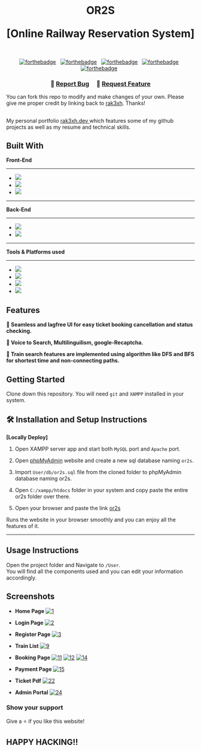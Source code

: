 <h1 align="center">
 <p> OR2S</p> [Online Railway Reservation System]<br/>
  
</h1>

<br/>
<div>
<center>

[![forthebadge](https://forthebadge.com/images/badges/built-with-love.svg)](https://forthebadge.com) &nbsp;
[![forthebadge](https://forthebadge.com/images/badges/uses-html.svg)](https://forthebadge.com) &nbsp;
[![forthebadge](https://forthebadge.com/images/badges/uses-css.svg)](https://forthebadge.com) &nbsp;
[![forthebadge](https://forthebadge.com/images/badges/made-with-javascript.svg)](https://forthebadge.com) &nbsp;
[![forthebadge](https://forthebadge.com/images/badges/open-source.svg)](https://forthebadge.com) &nbsp;

</center>
</div>
<h3 align="center">
    🔹
    <a href="https://github.com/rak3xh/or2s-project/issues">Report Bug</a> &nbsp; &nbsp;
    🔹
    <a href="https://github.com/rak3xh/or2s-project/issues">Request Feature</a>
</h3>

You can fork this repo to modify and make changes of your own. Please give me proper credit by linking back to [rak3xh](https://github.com/rak3xh/or2s-project). Thanks!

##

My personal portfolio <a href="https://rak3xh-portfolio.vercel.app/" target="_blank">rak3xh.dev </a> which features some of my github projects as well as my resume and technical skills.<br/>

## Built With

**Front-End**

---

- <img src="https://img.shields.io/badge/html5-%23E34F26.svg?&style=for-the-badge&logo=html5&logoColor=white" />
- <img src="https://img.shields.io/badge/css3-%231572B6.svg?&style=for-the-badge&logo=css3&logoColor=white" />
- <img src="https://img.shields.io/badge/javascript-%23F7DF1E.svg?&style=for-the-badge&logo=javascript&logoColor=black" />

---

**Back-End**

---

- <img src="https://img.shields.io/badge/mysql-%234479A1.svg?&style=for-the-badge&logo=mysql&logoColor=white" />
- <img src="https://img.shields.io/badge/php-%23777BB4.svg?&style=for-the-badge&logo=php&logoColor=white" />

---

**Tools & Platforms used**

---

- <img src="https://img.shields.io/badge/visual%20studio%20code-%23007ACC.svg?&style=for-the-badge&logo=visual%20studio%20code&logoColor=white" />
- <img src="https://img.shields.io/badge/sublime%20text-%23FF9800.svg?&style=for-the-badge&logo=sublime%20text&logoColor=black" />
- <img src="https://img.shields.io/badge/heroku-%23430098.svg?&style=for-the-badge&logo=heroku&logoColor=white" />
- <img src="https://img.shields.io/badge/xampp-%23FB7A24.svg?&style=for-the-badge&logo=xampp&logoColor=white" />

## Features

**📖 Seamless and lagfree UI for easy ticket booking cancellation and status checking.**

**🎨 Voice to Search, Multilinguilism, google-Recaptcha.**

**📱 Train search features are implemented using algorithm like DFS and BFS for shortest time and non-connecting paths.**

## Getting Started

Clone down this repository. You will need `git` and `XAMPP` installed in your system.

## 🛠 Installation and Setup Instructions

**<p>[Locally Deploy]</p>**

1. Open XAMPP server app and start both `MySQL` port and `Apache` port.

2. Open [phpMyAdmin](http://localhost/phpmyadmin/) website and create a new sql database naming `or2s`.

3. Import `User/db/or2s.sql` file from the cloned folder to phpMyAdmin database naming or2s.
4. Open `C:/xampp/htdocs` folder in your system and copy paste the entire or2s folder over there.
5. Open your browser and paste the link [or2s](http://localhost/or2s/user/)

Runs the website in your browser smoothly and you can enjoy all the features of it.

---

## Usage Instructions

Open the project folder and Navigate to `/User`. <br/>
You will find all the components used and you can edit your information accordingly.

## Screenshots

<div>

- **Home Page**
  <a href="https://ibb.co/VWF904W"><img src="https://i.ibb.co/tM0KwrM/1.png" alt="1" border="0"></a>

- **Login Page**
  <a href="https://ibb.co/FstbVc0"><img src="https://i.ibb.co/tZ5MXnx/2.png" alt="2" border="0"></a>

- **Register Page**
  <a href="https://ibb.co/Px4vhPQ"><img src="https://i.ibb.co/H7Yfzbd/3.png" alt="3" border="0"></a>

- **Train List**
  <a href="https://ibb.co/sPmd2rX"><img src="https://i.ibb.co/Qcb3fGx/9.png" alt="9" border="0"></a>

- **Booking Page**
  <a href="https://ibb.co/FbdHJqp"><img src="https://i.ibb.co/svXWQJ7/11.png" alt="11" border="0"></a>
  <a href="https://ibb.co/j4MstB5"><img src="https://i.ibb.co/4NT3k9f/12.png" alt="12" border="0"></a>
  <a href="https://ibb.co/Y0QXJty"><img src="https://i.ibb.co/Z2XSvhY/14.png" alt="14" border="0"></a>

- **Payment Page**
  <a href="https://ibb.co/8NV8cqH"><img src="https://i.ibb.co/9cjYt67/15.png" alt="15" border="0"></a>

- **Ticket Pdf**
  <a href="https://ibb.co/dPFS6Ww"><img src="https://i.ibb.co/5rmdvMg/22.png" alt="22" border="0"></a>

- **Admin Portal**
  <a href="https://ibb.co/WxMSBh4"><img src="https://i.ibb.co/ZLFycjp/24.png" alt="24" border="0"></a>

</div>

### Show your support

Give a ⭐ if you like this website!

## HAPPY HACKING!!
